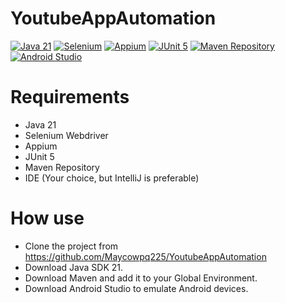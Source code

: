 # YoutubeAppAutomation

[![Java 21](https://img.shields.io/badge/Java-v21+-yellow.svg)](https://www.oracle.com/ie/java/technologies/downloads/#java21)
[![Selenium](https://img.shields.io/badge/Selenium%20Webdriver-v4.28.0-green.svg)](https://www.selenium.dev/documentation/webdriver/)
[![Appium](https://img.shields.io/badge/Appium-v9.4.0-blue.svg)](https://appium.io/docs/en/latest/)
[![JUnit 5](https://img.shields.io/badge/JUnit%205-v5.10.2-purple.svg)](https://junit.org/junit5/)
[![Maven Repository](https://img.shields.io/badge/Maven%20Repository-v3.9.9-red.svg)](https://mvnrepository.com/)
[![Android Studio](https://img.shields.io/badge/Android%20Studio-v21.0.5-orange.svg)](https://developer.android.com/studio)

# Requirements
- Java 21
- Selenium Webdriver
- Appium
- JUnit 5
- Maven Repository
- IDE (Your choice, but IntelliJ is preferable)

# How use

- Clone the project from https://github.com/Maycowpq225/YoutubeAppAutomation
- Download Java SDK 21.
- Download Maven and add it to your Global Environment.
- Download Android Studio to emulate Android devices.